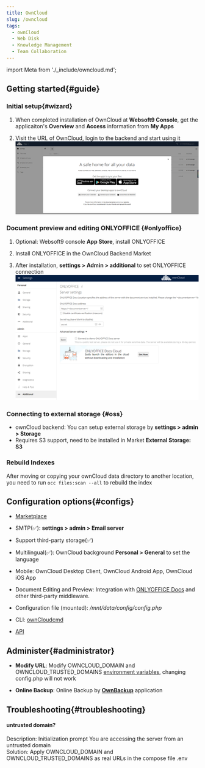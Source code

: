 ```yaml
---
title: OwnCloud
slug: /owncloud
tags:
  - ownCloud
  - Web Disk
  - Knowledge Management
  - Team Collaboration
---
```


import Meta from './_include/owncloud.md';

<Meta name="meta" />

## Getting started{#guide}

### Initial setup{#wizard}

1. When completed installation of OwnCloud at **Websoft9 Console**, get the applicaiton's **Overview** and **Access** information from **My Apps**  


2. Visit the URL of OwnCloud, login to the backend and start using it
   ![](./assets/owncloud-backend-websoft9.png)

### Document preview and editing ONLYOFFICE {#onlyoffice}

1. Optional: Websoft9 console **App Store**, install ONLYOFFICE

2. Install ONLYOFFICE in the OwnCloud Backend Market

3. After installation, **settings > Admin > additional** to set ONLYOFFICE connection
   ![](./assets/owncloud-onlyoffice-websoft9.png)


### Connecting to external storage {#oss}

- ownCloud backend: You can setup external storage by **settings > admin > Storage**  
- Requires S3 support, need to be installed in Market **External Storage: S3** 

### Rebuild Indexes

After moving or copying your ownCloud data directory to another location, you need to run `occ files:scan --all` to rebuild the index

## Configuration options{#configs}

- [Marketplace](https://marketplace.owncloud.com/) 

- SMTP(✅): **settings > admin > Email server**

- Support third-party storage(✅)

- Multilingual(✅): OwnCloud background **Personal > General** to set the language

- Mobile: OwnCloud Desktop Client, OwnCloud Android App, OwnCloud iOS App

- Document Editing and Preview: Integration with [ONLYOFFICE Docs](./onlyofficedocs) and other third-party middleware.

- Configuration file (mounted): */mnt/data/config/config.php*

- CLI: [ownCloudcmd](https://doc.ownCloud.com/desktop/next/advanced_usage/command_line_client.html)

- [API](https://doc.ownCloud.com/server/next/developer_manual/core/apis/provisioning-api.html)

## Administer{#administrator}

- **Modify URL**: Modify OWNCLOUD_DOMAIN and OWNCLOUD_TRUSTED_DOMAINS [environment variables](https://doc.owncloud.com/server/10.13/admin_manual/configuration/server/config_sample_php_parameters.html#define-list-of-trusted-domains-that-users-can-log-into), changing config.php will not work

- **Online Backup**: Online Backup by **[OwnBackup](https://en.websoft9.com/xdocs/owncloud-image-guide/#using-apps)** application

## Troubleshooting{#troubleshooting}

#### untrusted domain?

Description: Initialization prompt You are accessing the server from an untrusted domain  
Solution: Apply OWNCLOUD_DOMAIN and OWNCLOUD_TRUSTED_DOMAINS as real URLs in the compose file .env

